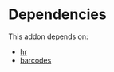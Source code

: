 # Dependencies

This addon depends on:

- [hr](../../../../odoo-bringout-oca-ocb-hr)
- [barcodes](../../../../../oca-ocb-technical/odoo-bringout-oca-ocb-barcodes)
